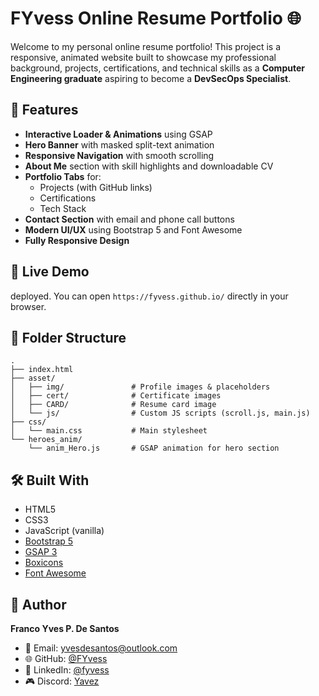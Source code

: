 # FYvess Online Resume Portfolio 🌐

Welcome to my personal online resume portfolio! This project is a responsive, animated website built to showcase my professional background, projects, certifications, and technical skills as a **Computer Engineering graduate** aspiring to become a **DevSecOps Specialist**.

## 📌 Features

- **Interactive Loader & Animations** using GSAP
- **Hero Banner** with masked split-text animation
- **Responsive Navigation** with smooth scrolling
- **About Me** section with skill highlights and downloadable CV
- **Portfolio Tabs** for:
  - Projects (with GitHub links)
  - Certifications
  - Tech Stack
- **Contact Section** with email and phone call buttons
- **Modern UI/UX** using Bootstrap 5 and Font Awesome
- **Fully Responsive Design**

## 🚀 Live Demo

deployed. You can open `https://fyvess.github.io/` directly in your browser.

## 📂 Folder Structure

```
.
├── index.html
├── asset/
│   ├── img/               # Profile images & placeholders
│   ├── cert/              # Certificate images
│   ├── CARD/              # Resume card image
│   └── js/                # Custom JS scripts (scroll.js, main.js)
├── css/
│   └── main.css           # Main stylesheet
└── heroes_anim/
    └── anim_Hero.js       # GSAP animation for hero section
```

## 🛠️ Built With

- HTML5
- CSS3
- JavaScript (vanilla)
- [Bootstrap 5](https://getbootstrap.com/)
- [GSAP 3](https://greensock.com/gsap/)
- [Boxicons](https://boxicons.com/)
- [Font Awesome](https://fontawesome.com/)

## 📇 Author
**Franco Yves P. De Santos**
- 📧 Email: [yvesdesantos@outlook.com](mailto:yvesdesantos@outlook.com)
- 🌐 GitHub: [@FYvess](https://github.com/FYvess)
- 🔗 LinkedIn: [@fyvess](https://www.linkedin.com/in/fyvess/)
- 🎮 Discord: [Yavez](https://discordapp.com/users/640103641088393216)
